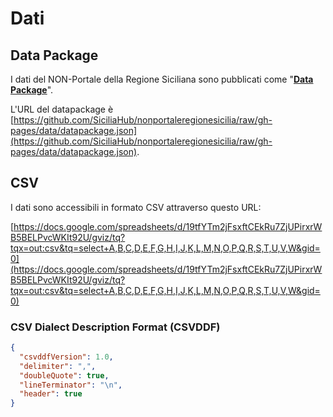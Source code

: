 # Dati

## Data Package

I dati del NON-Portale della Regione Siciliana sono pubblicati come "[**Data Package**](http://frictionlessdata.io/guides/data-package/)". 

L'URL del datapackage è [https://github.com/SiciliaHub/nonportaleregionesicilia/raw/gh-pages/data/datapackage.json](https://github.com/SiciliaHub/nonportaleregionesicilia/raw/gh-pages/data/datapackage.json).

## CSV

I dati sono accessibili in formato CSV attraverso questo URL:

[https://docs.google.com/spreadsheets/d/19tfYTm2jFsxftCEkRu7ZjUPirxrWB5BELPvcWKIt92U/gviz/tq?tqx=out:csv&tq=select+A,B,C,D,E,F,G,H,I,J,K,L,M,N,O,P,Q,R,S,T,U,V,W&gid=0](https://docs.google.com/spreadsheets/d/19tfYTm2jFsxftCEkRu7ZjUPirxrWB5BELPvcWKIt92U/gviz/tq?tqx=out:csv&tq=select+A,B,C,D,E,F,G,H,I,J,K,L,M,N,O,P,Q,R,S,T,U,V,W&gid=0)

### CSV Dialect Description Format (CSVDDF)

```JSON
{
  "csvddfVersion": 1.0,
  "delimiter": ",",
  "doubleQuote": true,
  "lineTerminator": "\n",
  "header": true
}
```
